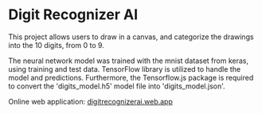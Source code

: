 # Digit Recognizer AI

This project allows users to draw in a canvas, and categorize the drawings into the 10 digits, from 0 to 9.

The neural network model was trained with the mnist dataset from keras, using training and test data. TensorFlow library is utilized to handle the model and predictions. Furthermore, the Tensorflow.js package is required to convert the 'digits_model.h5' model file into 'digits_model.json'.

Online web application: [digitrecognizerai.web.app](https://digitrecognizerai.web.app)
